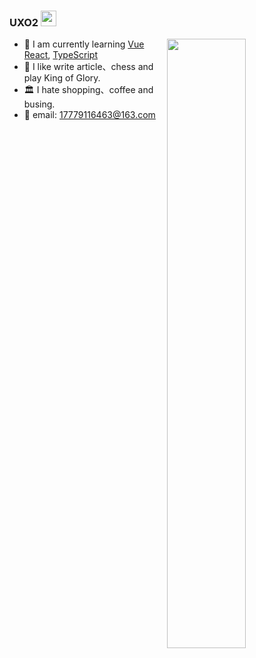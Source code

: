 ### UXO2  <img src="https://media.giphy.com/media/hvRJCLFzcasrR4ia7z/giphy.gif" width="25px">


<img src="https://github-readme-stats.vercel.app/api?username=uxo2&show_icons=true&hide_border=false&theme=gotham&langs_count=8&custom_title=uxo2's Github cashbook" width="50%" align="right" />

- :lemon: I am currently learning [Vue][1] [React][2], [TypeScript][3]
- :grapes: I like write article、chess and play King of Glory.
- :classical_building: I hate shopping、coffee and busing.
- :orange: email: 17779116463@163.com

[1]: https://v3.vuejs.org/guide/introduction.html
[2]: https://reactjs.org/
[3]: https://www.tslang.cn/
